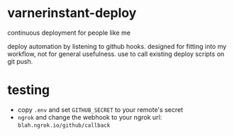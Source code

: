 # varnerinstant-deploy

continuous deployment for people like me

deploy automation by listening to github hooks. designed for fitting into my workflow, not for general usefulness. use to call existing deploy scripts on git push.

# testing

- copy `.env` and set `GITHUB_SECRET` to your remote's secret
- `ngrok` and change the webhook to your ngrok url: `blah.ngrok.io/github/callback`
